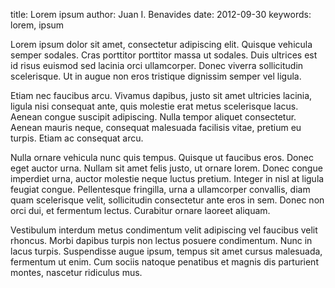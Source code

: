 title: Lorem ipsum
author: Juan I. Benavides
date: 2012-09-30
keywords: lorem, ipsum

Lorem ipsum dolor sit amet, consectetur adipiscing elit. Quisque vehicula semper sodales. Cras porttitor porttitor massa ut sodales. Duis ultrices est id risus euismod sed lacinia orci ullamcorper. Donec viverra sollicitudin scelerisque. Ut in augue non eros tristique dignissim semper vel ligula.

Etiam nec faucibus arcu. Vivamus dapibus, justo sit amet ultricies lacinia, ligula nisi consequat ante, quis molestie erat metus scelerisque lacus. Aenean congue suscipit adipiscing. Nulla tempor aliquet consectetur. Aenean mauris neque, consequat malesuada facilisis vitae, pretium eu turpis. Etiam ac consequat arcu.

Nulla ornare vehicula nunc quis tempus. Quisque ut faucibus eros. Donec eget auctor urna. Nullam sit amet felis justo, ut ornare lorem. Donec congue imperdiet urna, auctor molestie neque luctus pretium. Integer in nisl at ligula feugiat congue. Pellentesque fringilla, urna a ullamcorper convallis, diam quam scelerisque velit, sollicitudin consectetur ante eros in sem. Donec non orci dui, et fermentum lectus. Curabitur ornare laoreet aliquam.

Vestibulum interdum metus condimentum velit adipiscing vel faucibus velit rhoncus. Morbi dapibus turpis non lectus posuere condimentum. Nunc in lacus turpis. Suspendisse augue ipsum, tempus sit amet cursus malesuada, fermentum ut enim. Cum sociis natoque penatibus et magnis dis parturient montes, nascetur ridiculus mus.